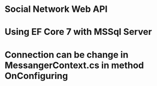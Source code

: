 # Social Network Web API
# Using EF Core 7 with MSSql Server
# Connection can be change in MessangerContext.cs in method OnConfiguring
